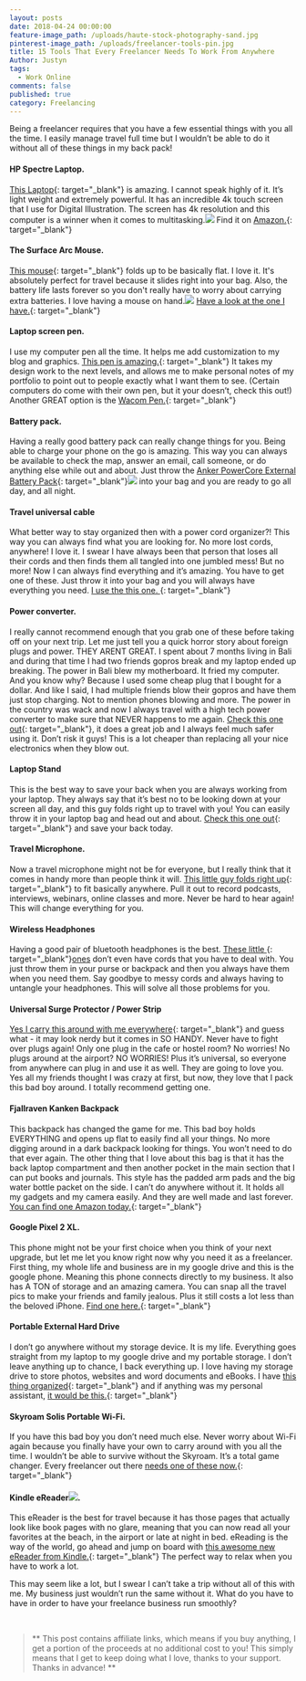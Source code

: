 ```yaml
---
layout: posts
date: 2018-04-24 00:00:00
feature-image_path: /uploads/haute-stock-photography-sand.jpg
pinterest-image_path: /uploads/freelancer-tools-pin.jpg
title: 15 Tools That Every Freelancer Needs To Work From Anywhere
Author: Justyn
tags:
  - Work Online
comments: false
published: true
category: Freelancing
---
```


Being a freelancer requires that you have a few essential things with you all the time. I easily manage travel full time but I wouldn’t be able to do it without all of these things in my back pack!

#### HP Spectre Laptop.

[This Laptop](https://amzn.to/2pDS8aJ){: target="_blank"} is amazing. I cannot speak highly of it. It’s light weight and extremely powerful. It has an incredible 4k touch screen that I use for Digital Illustration. The screen has 4k resolution and this computer is a winner when it comes to multitasking.![](//ir-na.amazon-adsystem.com/e/ir?t=justynjen07-20&amp;l=am2&amp;o=1&amp;a=B076QQRWZF)&nbsp;Find it on [Amazon.](https://amzn.to/2pDS8aJ){: target="_blank"}

#### The Surface Arc Mouse.

[This mouse](https://amzn.to/2yhIIFC){: target="_blank"} folds up to be basically flat. I love it. It's absolutely perfect for travel because it slides right into your bag. Also, the battery life lasts forever so you don't really have to worry about carrying extra batteries. I love having a mouse on hand.![](//ir-na.amazon-adsystem.com/e/ir?t=justynjen07-20&amp;l=am2&amp;o=1&amp;a=B00FG7MZP0)&nbsp;[Have a look at the one I have.](https://amzn.to/2yhIIFC){: target="_blank"}

#### Laptop screen pen.

I use my computer pen all the time. It helps me add customization to my blog and graphics.&nbsp;[This pen is amazing.](https://amzn.to/2BZKTkG){: target="_blank"} It takes my design work to the next levels, and allows me to make personal notes of my portfolio to point out to people exactly what I want them to see. (Certain computers do come with their own pen, but it your doesn’t, check this out!) Another GREAT option is the [Wacom Pen.](https://amzn.to/2y895P3){: target="_blank"}&nbsp;

#### Battery pack.

Having a really good battery pack can really change things for you. Being able to charge your phone on the go is amazing. This way you can always be available to check the map, answer an email, call someone, or do anything else while out and about. Just throw the [Anker PowerCore External Battery Pack](https://amzn.to/2ymYxLv){: target="_blank"}![](//ir-na.amazon-adsystem.com/e/ir?t=justynjen07-20&amp;l=am2&amp;o=1&amp;a=B00X5RV14Y) into your bag and you are ready to go all day, and all night.

#### Travel universal cable

What better way to stay organized then with a power cord organizer?! This way you can always find what you are looking for. No more lost cords, anywhere! I love it. I swear I have always been that person that loses all their cords and then finds them all tangled into one jumbled mess! But no more! Now I can always find everything and it’s amazing. You have to get one of these. Just throw it into your bag and you will always have everything you need. [I use the this one.&nbsp;](https://amzn.to/2ylcOrX){: target="_blank"}

#### Power converter.

I really cannot recommend enough that you grab one of these before taking off on your next trip. Let me just tell you a quick horror story about foreign plugs and power. THEY ARENT GREAT. I spent about 7 months living in Bali and during that time I had two friends gopros break and my laptop ended up breaking. The power in Bali blew my motherboard. It fried my computer. And you know why? Because I used some cheap plug that I bought for a dollar. And like I said, I had multiple friends blow their gopros and have them just stop charging. Not to mention phones blowing and more. The power in the country was wack and now I always travel with a high tech power converter to make sure that NEVER happens to me again. [Check this one out](https://amzn.to/2PfTjIy){: target="_blank"}, it does a great job and I always feel much safer using it. Don’t risk it guys! This is a lot cheaper than replacing all your nice electronics when they blow out.

#### Laptop Stand

This is the best way to save your back when you are always working from your laptop. They always say that it’s best no to be looking down at your screen all day, and this guy folds right up to travel with you! You can easily throw it in your laptop bag and head out and about. [Check this one out](https://amzn.to/2ymZXWl){: target="_blank"} and save your back today.

#### Travel Microphone.

Now a travel microphone might not be for everyone, but I really think that it comes in handy more than people think it will. [This little guy folds right up](https://amzn.to/2C0WU9z){: target="_blank"} to fit basically anywhere. Pull it out to record podcasts, interviews, webinars, online classes and more. Never be hard to hear again! This will change everything for you.&nbsp;

#### Wireless Headphones

Having a good pair of bluetooth headphones is the best. [These little ](https://amzn.to/2BZr0ud){: target="_blank"}[ones](__notset__)&nbsp;don’t even have cords that you have to deal with. You just throw them in your purse or backpack and then you always have them when you need them. Say goodbye to messy cords and always having to untangle your headphones. This will solve all those problems for you.

#### Universal Surge Protector / Power Strip

[Yes I carry this around with me everywhere](https://amzn.to/2RAmWWO){: target="_blank"} and guess what - it may look nerdy but it comes in SO HANDY. Never have to fight over plugs again! Only one plug in the cafe or hostel room? No worries! No plugs around at the airport? NO WORRIES! Plus it’s universal, so everyone from anywhere can plug in and use it as well. They are going to love you. Yes all my friends thought I was crazy at first, but now, they love that I pack this bad boy around. I totally recommend getting one.

#### Fjallraven Kanken Backpack

This backpack has changed the game for me. This bad boy holds EVERYTHING and opens up flat to easily find all your things. No more digging around in a dark backpack looking for things. You won’t need to do that ever again. The other thing that I love about this bag is that it has the back laptop compartment and then another pocket in the main section that I can put books and journals. This style has the padded arm pads and the big water bottle packet on the side. I can’t do anywhere without it. It holds all my gadgets and my camera easily. And they are well made and last forever. [You can find one Amazon today.](https://amzn.to/2y9BsMT){: target="_blank"}

#### Google Pixel 2 XL.

This phone might not be your first choice when you think of your next upgrade, but let me let you know right now why you need it as a freelancer. First thing, my whole life and business are in my google drive and this is the google phone. Meaning this phone connects directly to my business. It also has A TON of storage and an amazing camera. You can snap all the travel pics to make your friends and family jealous. Plus it still costs a lot less than the beloved iPhone. [Find one here.](https://amzn.to/2pEhyVG){: target="_blank"}

#### Portable External Hard Drive&nbsp;

I don’t go anywhere without my storage device. It is my life. Everything goes straight from my laptop to my google drive and my portable storage. I don’t leave anything up to chance, I back everything up. I love having my storage drive to store photos, websites and word documents and eBooks. I have [this thing organized](https://amzn.to/2C3YpEc){: target="_blank"}&nbsp;and if anything was my personal assistant, [it would be this.](https://amzn.to/2C3YpEc){: target="_blank"}

#### Skyroam Solis Portable Wi-Fi.

If you have this bad boy you don’t need much else. Never worry about Wi-Fi again because you finally have your own to carry around with you all the time. I wouldn’t be able to survive without the Skyroam. It’s a total game changer. Every freelancer out there [needs one of these now.](https://amzn.to/2Rujf4G){: target="_blank"}&nbsp;

#### Kindle eReader![](//ir-na.amazon-adsystem.com/e/ir?t=justynjen07-20&amp;l=am2&amp;o=1&amp;a=B06XD5YCKX).

This eReader is the best for travel because it has those pages that actually look like book pages with no glare, meaning that you can now read all your favorites at the beach, in the airport or late at night in bed. eReading is the way of the world, go ahead and jump on board with [this awesome new eReader from Kindle.](https://amzn.to/2pI2oyC){: target="_blank"} The perfect way to relax when you have to work a lot.

This may seem like a lot, but I swear I can’t take a trip without all of this with me. My business just wouldn’t run the same without it. What do you have to have in order to have your freelance business run smoothly?

&nbsp;

> \*\* This post contains affiliate links, which means if you buy anything, I get a portion of the proceeds at no additional cost to you! This simply means that I get to keep doing what I love, thanks to your support. Thanks in advance! \*\*
